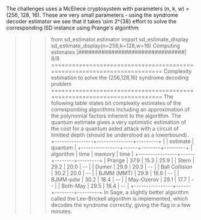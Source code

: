 The challenges uses a McEliece cryptosystem with parameters (n, k, w) = (256, 128, 16). These are very small parameters - using the syndrome decoder estimator we see that it takes \sim 2^{38} effort to solve the corresponding ISD instance using Prange's algorithm:

>>> from sd_estimator.estimator import sd_estimate_display
>>> sd_estimate_display(n=256,k=128,w=16)
Computing estimates			|################################| 8/8
=========================================================================
Complexity estimation to solve the (256,128,16) syndrome decoding problem
=========================================================================
The following table states bit complexity estimates of the corresponding algorithms including an approximation of the polynomial factors inherent to the algorithm.
The quantum estimate gives a very optimistic estimation of the cost for a quantum aided attack with a circuit of limitted depth (should be understood as a lowerbound).
+----------------+---------------+---------+
|                |    estimate   | quantum |
+----------------+------+--------+---------+
| algorithm      | time | memory |    time |
+----------------+------+--------+---------+
| Prange         | 37.9 |   15.3 |   25.9  |
| Stern          | 29.2 |   20.0 |    --   |
| Dumer          | 29.9 |   20.3 |    --   |
| Ball Collision | 30.2 |   20.0 |    --   |
| BJMM (MMT)     | 29.9 |   18.6 |    --   |
| BJMM-pdw       | 30.2 |   18.4 |    --   |
| May-Ozerov     | 29.1 |   17.7 |    --   |
| Both-May       | 29.5 |   18.4 |    --   |
+----------------+------+--------+---------+
In Sage, a slightly better algorithm called the Lee-Brickell algorithm is implemented, which decodes the syndrome correctly, giving the flag in a few minutes.